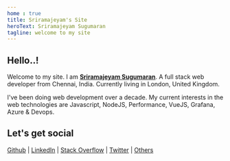 ```yaml
---
home : true
title: Sriramajeyam's Site
heroText: Sriramajeyam Sugumaran
tagline: welcome to my site
---
```


## Hello..!

Welcome to my site. I am [**Sriramajeyam Sugumaran**](https://g.co/kgs/ZonduH). A full stack web developer from Chennai, India. Currently living in London, United Kingdom. 

I've been doing web development over a decade. My current interests in the web technologies are Javascript, NodeJS, Performance, VueJS, Grafana, Azure & Devops.

## Let's get social

[Github](https://github.com/yesoreyeram) |
[LinkedIn](https://www.linkedin.com/in/sriramajeyam/) |
[Stack Overflow](https://stackoverflow.com/users/1576253/sriramajeyam-sugumaran) |
[Twitter](https://twitter.com/yesoreyeram) |
[Others](https://google.com/search?q=yesoreyeram)
